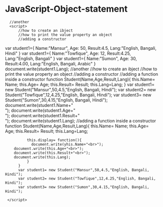 # JavaScript-Object-statement
  <script>
   var student1={
       Name:"Mansur",
       Age: 50,
       Result:4.5,
       Lang:"English, Bangali, Hindi"
   }
      document.write(student1.Lang); 
      </script>
      //another
      <script>
          //how to create an ibject
          //how to print the value property an object
          //adding a constructor
   var student1={
       Name:"Mansur",
       Age: 50,
       Result:4.5,
       Lang:"English, Bangali, Hindi"
   }
   var student1={
       Name:"Towfique",
       Age: 12,
       Result:4.25,
       Lang:"English, Bangali"
   }
   var student1={
       Name:"Sumon",
       Age: 30,
       Result:4.00,
       Lang:"English, Bangali, Arabic"
   }
      document.write(student1.Lang); 
      </script>
      //another
        //how to create an ibject
          //how to print the value property an object
          //adding a constructor
          //adding a function inside a constructor
          function Student(Name,Age,Result,Lang){
              this.Name= Name;
              this.Age= Age;
              this.Result= Result;
              this.Lang=Lang;
          }
          var student1= new Student("Mansur",50,4.5,"English, Bangali, Hindi");
          var student2= new Student("Towfique",12,4.25,"English, Bangali, Hindi");
          var student3= new Student("Sumon",30,4.15,"English, Bangali, Hindi");
        document.write(student1.Name+"<br>");
        document.write(student1.Age+"<br>");
        document.write(student1.Result+"<br>");
        document.write(student1.Lang);
     </script>
      //adding a function inside a constructor
          function Student(Name,Age,Result,Lang){
              this.Name= Name;
              this.Age= Age;
              this.Result= Result;
              this.Lang=Lang;

              this.display= function(){
                document.write(yhis.Name+"<br>");
        document.write(this.Age+"<br>");
        document.write(this.Result+"<br>");
        document.write(this.Lang);
              }
          }
          var student1= new Student("Mansur",50,4.5,"English, Bangali, Hindi");
          var student2= new Student("Towfique",12,4.25,"English, Bangali, Hindi");
          var student3= new Student("Sumon",30,4.15,"English, Bangali, Hindi");
       
     </script>

